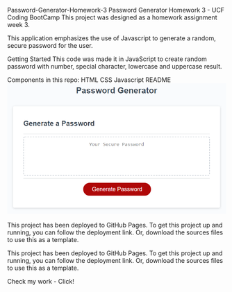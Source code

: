 Password-Generator-Homework-3
Password Generator Homework 3 - UCF Coding BootCamp
This project was designed as a homework assignment week 3.

This application emphasizes the use of Javascript to generate a random, secure password for the user.

Getting Started
This code was made it in JavaScript to create random password with number, special character, lowercase and uppercase result.

Components in this repo:
HTML
CSS
Javascript
README
![App Screenshot](https://github.com/fdgardon/Password-Generator/blob/main/Assets/03-javascript-homework-demo.png)

This project has been deployed to GitHub Pages. To get this project up and running, you can follow the deployment link. Or, download the sources files to use this as a template.

This project has been deployed to GitHub Pages. To get this project up and running, you can follow the deployment link. Or, download the sources files to use this as a template.

Check my work - Click!
